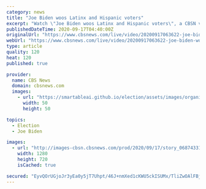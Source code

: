 ```yaml
---
category: news
title: "Joe Biden woos Latinx and Hispanic voters"
excerpt: "Watch \"Joe Biden woos Latinx and Hispanic voters\", a CBSN video on CBSNews.com. View more CBSN videos and watch CBSN, a live news stream featuring original CBS News reporting."
publishedDateTime: 2020-09-17T04:40:00Z
originalUrl: "https://www.cbsnews.com/live/video/20200917063622-joe-biden-woos-latinx-and-hispanic-voters/"
webUrl: "https://www.cbsnews.com/live/video/20200917063622-joe-biden-woos-latinx-and-hispanic-voters/"
type: article
quality: 120
heat: 120
published: true

provider:
  name: CBS News
  domain: cbsnews.com
  images:
    - url: "https://smartableai.github.io/election/assets/images/organizations/cbsnews.com-50x50.jpg"
      width: 50
      height: 50

topics:
  - Election
  - Joe Biden

images:
  - url: "http://images-cbsn.cbsnews.com/prod/2020/09/17/story_06874331_1600324804.jpg"
    width: 1280
    height: 720
    isCached: true

secured: "EyvQOrUGjoJr3yEa0y5jT7Uhpt/46J+nmXed1cKWU5ckISUMx/TliZwOAlFBj7IH1Wa+CdGFjk3fzMrIhsZ4JNreOyl9ogZsg+rAXi9JrffCuTQmUjydewdF07sNCfWSaf2FnngP4nTTdMcoLr93QOhwDuAoriD8Zy/7L0+7LEha7qN7vFaK91rRluA0NJbNmOQuRiTqubEqDaMk2S5fMp1CJnYpafFYpJV6f8xLftSWz23J61ib428o6XRuLg54TFZEvh3jTovYEAbycuczhMS9xarKjH77fcUevXEjBg78KfTVLtZOM9HK7EFQDNuuQ+njHC5/UoIASYff3xeBy5gft2tvHn7KNWkdc3deh7Y=;WOBYoqDTdy1Gb3Wxj2RKIw=="
---
```


